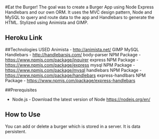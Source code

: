 #Eat the Burger!
The goal was to create a Burger App using Node Express Handlebars and our own ORM. It uses the MVC design pattern, Node and MySQL to query and route data to the app and Handlebars to generate the HTML. Stylized using Animista and GIMP. 

## Heroku Link



##Technologies USED
Animista - http://animista.net/
GIMP
MySQL
Handlebars - http://handlebarsjs.com/
body-parser NPM Package - https://www.npmjs.com/package/inquirer
express NPM Package - https://www.npmjs.com/package/express
mysql NPM Package - https://www.npmjs.com/package/mysql
handlebars NPM Package - https://www.npmjs.com/package/handlebars
express-handlbars NPM Package - https://www.npmjs.com/package/express-handlebars

##Prerequisites
- Node.js - Download the latest version of Node https://nodejs.org/en/

## How to Use

You can add or delete a burger which is stored in a server. It is data persistent.

